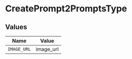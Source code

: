 # CreatePrompt2PromptsType


## Values

| Name        | Value       |
| ----------- | ----------- |
| `IMAGE_URL` | image_url   |